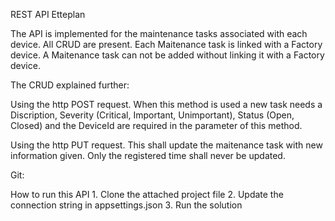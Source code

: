 REST API Etteplan

The API is implemented for the maintenance tasks associated with each device. All CRUD are present. 
Each Maitenance task is linked with a Factory device. A Maitenance task can not be added without
linking it with a Factory device. 

The CRUD explained further:

Using the http POST request. When this method is used a new task needs a Discription, 
Severity (Critical, Important, Unimportant), Status (Open, Closed) and the DeviceId are required
in the parameter of this method. 

Using the http PUT request. This shall update the maitenance task with new information given. Only the registered
time shall never be updated.

Git:


How to run this API
	1. Clone the attached project file
	2. Update the connection string in appsettings.json
	3. Run the solution

